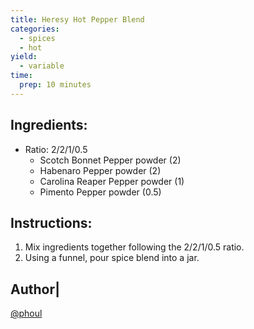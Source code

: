 ```yaml
---
title: Heresy Hot Pepper Blend
categories:
  - spices
  - hot
yield:
  - variable
time:  
  prep: 10 minutes
---
```


## Ingredients:
* Ratio: 2/2/1/0.5
  * Scotch Bonnet Pepper powder (2)
  * Habenaro Pepper powder (2)
  * Carolina Reaper Pepper powder (1)
  * Pimento Pepper powder (0.5)

## Instructions:
1. Mix ingredients together following the 2/2/1/0.5 ratio.
2. Using a funnel, pour spice blend into a jar.

Author|
------
[@phoul](https://github.com/phoul)
